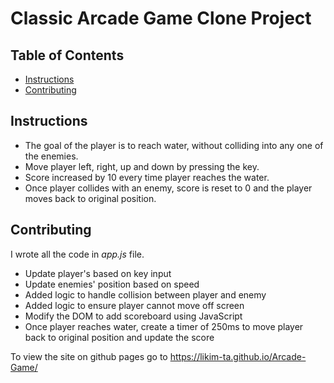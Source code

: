 # Classic Arcade Game Clone Project

## Table of Contents

- [Instructions](#instructions)
- [Contributing](#contributing)

## Instructions

* The goal of the player is to reach water, without colliding into any one of the enemies.
* Move player left, right, up and down by pressing the key.
* Score increased by 10 every time player reaches the water.
* Once player collides with an enemy, score is reset to 0 and the player moves back to original position.

## Contributing

I wrote all the code in _app.js_ file.

* Update player's based on key input
* Update enemies' position based on speed
* Added logic to handle collision between player and enemy
* Added logic to ensure player cannot move off screen
* Modify the DOM to add scoreboard using JavaScript
* Once player reaches water, create a timer of 250ms to move player back to original position and update the score

To view the site on github pages go to https://likim-ta.github.io/Arcade-Game/
